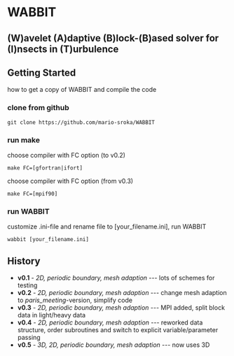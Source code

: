 # WABBIT
## (W)avelet (A)daptive (B)lock-(B)ased solver for (I)nsects in (T)urbulence

## Getting Started

how to get a copy of WABBIT and compile the code

### clone from github

```
git clone https://github.com/mario-sroka/WABBIT
```

### run make

choose compiler with FC option (to v0.2) 

```
make FC=[gfortran|ifort]
```

choose compiler with FC option (from v0.3) 

```
make FC=[mpif90]
```

### run WABBIT

customize .ini-file and rename file to [your_filename.ini], run WABBIT

```
wabbit [your_filename.ini]
```

## History

* **v0.1** - *2D, periodic boundary, mesh adaption* --- lots of schemes for testing
* **v0.2** - *2D, periodic boundary, mesh adaption* --- change mesh adaption to *paris_meeting*-version, simplify code 
* **v0.3** - *2D, periodic boundary, mesh adaption* --- MPI added, split block data in light/heavy data
* **v0.4** - *2D, periodic boundary, mesh adaption* --- reworked data structure, order subroutines and switch to explicit variable/parameter passing
* **v0.5** - *3D, 2D, periodic boundary, mesh adaption* --- now uses 3D 